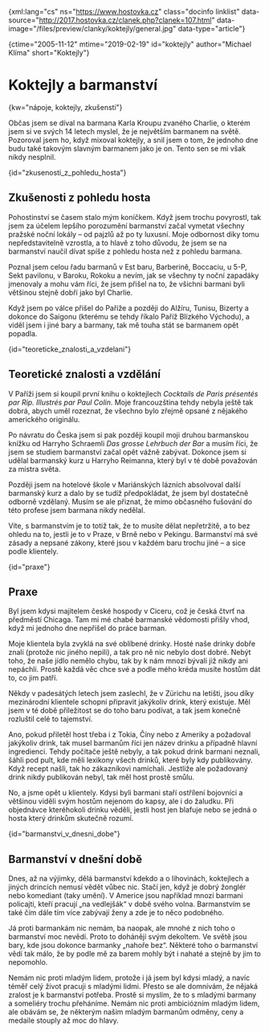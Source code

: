 
{xml:lang="cs" ns="https://www.hostovka.cz" class="docinfo linklist" data-source="http://2017.hostovka.cz/clanek.php?clanek=107.html" data-image="/files/preview/clanky/koktejly/general.jpg" data-type="article"}

{ctime="2005-11-12" mtime="2019-02-19" id="koktejly" author="Michael Klíma" short="Koktejly"}

# Koktejly a barmanství

<!-- generated attribute kw by user_udpatekw.sh on 2019-06-30, do not edit -->

{kw="nápoje, koktejly, zkušensti"}

Občas jsem se díval na barmana Karla Kroupu zvaného Charlie, o kterém jsem si ve svých 14 letech myslel, že je největším barmanem na světě. Pozoroval jsem ho, když mixoval koktejly, a snil jsem o tom, že jednoho dne budu také takovým slavným barmanem jako je on. Tento sen se mi však nikdy nesplnil.

{id="zkusenosti\_z\_pohledu_hosta"}

## Zkušenosti z pohledu hosta

Pohostinství se časem stalo mým koníčkem. Když jsem trochu povyrostl, tak jsem za účelem lepšího porozumění barmanství začal vymetat všechny pražské noční lokály – od pajzlů až po ty luxusní. Moje odbornost díky tomu nepředstavitelně vzrostla, a to hlavě z toho důvodu, že jsem se na barmanství naučil dívat spíše z pohledu hosta než z pohledu barmana.

Poznal jsem celou řadu barmanů v Est baru, Barberině, Boccaciu, u 5-P, Sekt pavilonu, v Baroku, Rokoku a nevím, jak se všechny ty noční zapadáky jmenovaly a mohu vám říci, že jsem přišel na to, že všichni barmani byli většinou stejně dobří jako byl Charlie.

Když jsem po válce přišel do Paříže a později do Alžíru, Tunisu, Bizerty a dokonce do Saigonu (kterému se tehdy říkalo Paříž Blízkého Východu), a viděl jsem i jiné bary a barmany, tak mě touha stát se barmanem opět popadla.

{id="teoreticke\_znalosti\_a_vzdelani"}

## Teoretické znalosti a vzdělání

V Paříži jsem si koupil první knihu o koktejlech _Cocktails de Paris présentés par Rip. Illustrés par Paul Colin_. Moje francouzština tehdy nebyla ještě tak dobrá, abych uměl rozeznat, že všechno bylo zřejmě opsané z nějakého amerického originálu.

Po návratu do Česka jsem si pak později koupil moji druhou barmanskou knížku od Harryho Schraemli _Das grosse Lehrbuch der Bar_ a musím říci, že jsem se studiem barmanství začal opět vážně zabývat. Dokonce jsem si udělal barmanský kurz u Harryho Reimanna, který byl v té době považován za mistra světa.

Později jsem na hotelové škole v Mariánských lázních absolvoval další barmanský kurz a dalo by se tudíž předpokládat, že jsem byl dostatečně odborně vzdělaný. Musím se ale přiznat, že mimo občasného fušování do této profese jsem barmana nikdy nedělal.

Víte, s barmanstvím je to totiž tak, že to musíte dělat nepřetržitě, a to bez ohledu na to, jestli je to v Praze, v Brně nebo v Pekingu. Barmanství má své zásady a nepsané zákony, které jsou v každém baru trochu jiné – a sice podle klientely.

{id="praxe"}

## Praxe

Byl jsem kdysi majitelem české hospody v Ciceru, což je česká čtvrť na předměstí Chicaga. Tam mi mé chabé barmanské vědomosti přišly vhod, když mi jednoho dne nepřišel do práce barman.

Moje klientela byla zvyklá na své oblíbené drinky. Hosté naše drinky dobře znali (protože nic jiného nepili), a tak pro ně nic nebylo dost dobré. Nebýt toho, že naše jídlo nemělo chybu, tak by k nám mnozí bývali již nikdy ani nepáchli. Prostě každá věc chce své a podle mého kréda musíte hostům dát to, co jim patří.

Někdy v padesátých letech jsem zaslechl, že v Zürichu na letišti, jsou díky mezinárodní klientele schopni připravit jakýkoliv drink, který existuje. Měl jsem v té době příležitost se do toho baru podívat, a tak jsem konečně rozluštil celé to tajemství.

Ano, pokud přiletěl host třeba i z Tokia, Číny nebo z Ameriky a požadoval jakýkoliv drink, tak musel barmanům říci jen název drinku a případně hlavní ingredienci. Tehdy počítače ještě nebyly, a tak pokud drink barmani neznali, šáhli pod pult, kde měli lexikony všech drinků, které byly kdy publikovány. Když recept našli, tak ho zákazníkovi namíchali. Jestliže ale požadovaný drink nikdy publikován nebyl, tak měl host prostě smůlu.

No, a jsme opět u klientely. Kdysi byli barmani staří ostřílení bojovníci a většinou viděli svým hostům nejenom do kapsy, ale i do žaludku. Při objednávce kteréhokoli drinku věděli, jestli host jen blafuje nebo se jedná o hosta který drinkům skutečně rozumí.

{id="barmanstvi\_v\_dnesni_dobe"}

## Barmanství v dnešní době

Dnes, až na výjimky, dělá barmanství kdekdo a o lihovinách, koktejlech a jiných drincích nemusí vědět vůbec nic. Stačí jen, když je dobrý žonglér nebo komediant (taky umění). V Americe jsou například mnozí barmani policajti, kteří pracují „na vedlejšák“ v době svého volna. Barmanstvím se také čím dále tím více zabývají ženy a zde je to něco podobného.

Já proti barmankám nic nemám, ba naopak, ale mnohé z nich toho o barmanství moc nevědí. Proto to dohánějí svým dekoltem. Ve světě jsou bary, kde jsou dokonce barmanky „nahoře bez“. Některé toho o barmanství vědí tak málo, že by podle mě za barem mohly být i nahaté a stejně by jim to nepomohlo.

Nemám nic proti mladým lidem, protože i já jsem byl kdysi mladý, a navíc téměř celý život pracuji s mladými lidmi. Přesto se ale domnívám, že nějaká zralost je k barmanství potřeba. Prostě si myslím, že to s mladými barmany a someliéry trochu přeháníme. Nemám nic proti ambiciózním mladým lidem, ale obávám se, že některým našim mladým barmanům odměny, ceny a medaile stouply až moc do hlavy.

